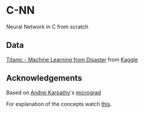 # C-NN
Neural Network in C from scratch

## Data
[Titanic - Machine Learning from Disaster](https://www.kaggle.com/competitions/titanic/data) from [Kaggle](https://www.kaggle.com/)

## Acknowledgements
Based on [Andrej Karpathy](https://karpathy.ai/)'s [micrograd](https://github.com/karpathy/micrograd)

For explanation of the concepts watch [this](https://www.youtube.com/watch?v=VMj-3S1tku0).

